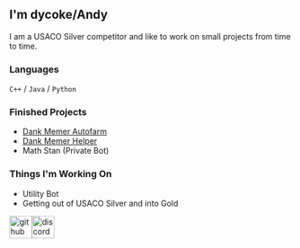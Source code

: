 ## I'm dycoke/Andy
I am a USACO Silver competitor and like to work on small projects from time to time.

### Languages
`C++` / `Java` / `Python`

### Finished Projects
*  [Dank Memer Autofarm](https://github.com/dycoke/autofarm)
*  [Dank Memer Helper](https://discord.com/api/oauth2/authorize?client_id=959250061219463228&permissions=8&scope=bot%20applications.commands)
*  Math Stan (Private Bot)

### Things I'm Working On
* Utility Bot
* Getting out of USACO Silver and into Gold

[<img src='https://simpleicons.vercel.app/github/777' alt='github' height='40'>](https://github.com/dycoke)[<img src='https://simpleicons.vercel.app/discord/777' alt='discord' height='40'>](https://www.discord.com/users/561981424157196288)  
